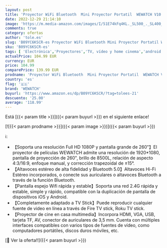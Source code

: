 ```yaml
---
layout: post
title: 'Proyector WiFi Bluetooth  Mini Proyector Portatil  WEWATCH V10 Proyector 8500 Lumens  Compatible con 1080p Full HD  260" Proyector de Cine en casa  Compatible con TV Stick  HDMI  con iOS y Android'
date: 2022-12-29 21:14:10
image: 'https://m.media-amazon.com/images/I/51E74kFq4KL._SL500_._SL400_.jpg'
comments: true
category: ofertas
author: 'tole.es'
slug: 'B09YC6KSCR-es Proyector WiFi Bluetooth Mini Proyector Portatil WEWATCH...'
sku: 'B09YC6KSCR-es'
tags: [ 'Electrónica','Proyectores','TV, vídeo y home cinema','android','wewatch','🇪🇸', ]
actualPrice: 104.99 EUR
currency: EUR
price: 104.99
comparePrice: 139.99 EUR
prodname: 'Proyector WiFi Bluetooth  Mini Proyector Portatil  WEWATCH V10 Proyector 8500 Lumens  Compatible con 1080p Full HD  260" Proyector de Cine en casa  Compatible con TV Stick  HDMI  con iOS y Android'
country: 'es'
flag: '🇪🇸'
brand: 'WEWATCH'
buyurl: 'https://www.amazon.es/dp/B09YC6KSCR/?tag=tolees-21'
descuento: '25.00'
average: '118.99'
---
```


Está [{{< param title >}}]({{< param buyurl >}}) en el siguiente enlace!

[![{{< param prodname >}}]({{< param image >}})]({{< param buyurl >}})

ℹ️:

- 【Soporta una resolución Full HD 1080P y pantalla grande de 260"】El proyector de películas WEWATCH admite una resolución de 1920*1080, pantalla de proyección de 260", brillo de 8500L, relación de aspecto 4:3/16:9, enfoque manual, y corrección trapezoidal de ±15°.
- 【Altavoces estéreo de alta fidelidad y Bluetooth 5.0】Altavoces Hi-Fi Estéreo incorporados, o conecte sus auriculares o altavoces Bluetooth a través de la función Bluetooth.
- 【Pantalla espejo Wifi rápida y estable】Soporta una red 2.4G rápida y estable, simple y rápido, compatible con la duplicación de pantalla de dispositivos iOS y Android.
- 【Completamente adaptado a TV Stick】Puede reproducir cualquier fuente de video en línea a través de Fire TV stick, Roku TV stick.
- 【Proyector de cine en casa multimedia】Incorpora HDMI, VGA, USB, tarjeta TF, AV, conector de auriculares de 3,5 mm. Cuenta con múltiples interfaces compatibles con varios tipos de fuentes de vídeo, como computadores portátiles, discos duros móviles, etc.

[🛒 Ver la oferta!!]({{< param buyurl >}})

